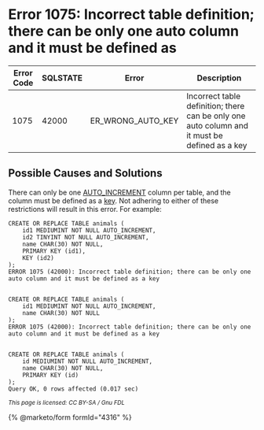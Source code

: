 # Error 1075: Incorrect table definition; there can be only one auto column and it must be defined as

| Error Code | SQLSTATE | Error                | Description                                                                                   |
| ---------- | -------- | -------------------- | --------------------------------------------------------------------------------------------- |
| 1075       | 42000    | ER\_WRONG\_AUTO\_KEY | Incorrect table definition; there can be only one auto column and it must be defined as a key |

## Possible Causes and Solutions

There can only be one [AUTO\_INCREMENT](https://app.gitbook.com/s/SsmexDFPv2xG2OTyO5yV/reference/data-types/auto_increment) column per table, and the column must be defined as a [key](https://app.gitbook.com/s/SsmexDFPv2xG2OTyO5yV/mariadb-quickstart-guides/mariadb-indexes-guide). Not adhering to either of these restrictions will result in this error. For example:

```
CREATE OR REPLACE TABLE animals (
    id1 MEDIUMINT NOT NULL AUTO_INCREMENT,
    id2 TINYINT NOT NULL AUTO_INCREMENT,
    name CHAR(30) NOT NULL,
    PRIMARY KEY (id1),
    KEY (id2)
);
ERROR 1075 (42000): Incorrect table definition; there can be only one auto column and it must be defined as a key


CREATE OR REPLACE TABLE animals (
    id1 MEDIUMINT NOT NULL AUTO_INCREMENT,
    name CHAR(30) NOT NULL
);
ERROR 1075 (42000): Incorrect table definition; there can be only one auto column and it must be defined as a key


CREATE OR REPLACE TABLE animals (
    id MEDIUMINT NOT NULL AUTO_INCREMENT,
    name CHAR(30) NOT NULL,
    PRIMARY KEY (id)
);
Query OK, 0 rows affected (0.017 sec)
```

<sub>_This page is licensed: CC BY-SA / Gnu FDL_</sub>

{% @marketo/form formId="4316" %}
